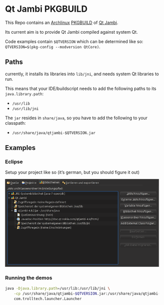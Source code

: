 # Qt Jambi PKGBUILD
This Repo contains an [Archlinux]  [PKGBUILD] of [Qt Jambi].

Its current aim is to provide Qt Jambi compiled against system Qt.

Code examples contain `$QTVERSION` which can be determined like so: `QTVERSION=$(pkg-config --modversion QtCore)`.

## Paths
currently, it installs its libraries into `lib/jni`, and needs system Qt libraries to run.

This means that your IDE/buildscript needs to add the following paths to its `java.library.path`:

* `/usr/lib`
* `/usr/lib/jni`

The `jar` resides in `share/java`, so you have to add the following to your classpath:

* `/usr/share/java/qtjambi-$QTVERSION.jar`

## Examples
### Eclipse
Setup your project like so (it’s german, but you should figure it out)

![Eclipse user libraries](eclipse-user-lib.png)

### Running the demos
```bash
java -Djava.library.path=/usr/lib:/usr/lib/jni \
	-cp /usr/share/java/qtjambi-$QTVERSION.jar:/usr/share/java/qtjambi-examples-$QTVERSION.jar \
	com.trolltech.launcher.Launcher
```

[Archlinux]: https://www.archlinux.org/
[PKGBUILD]:  https://wiki.archlinux.org/index.php/PKGBUILD
[Qt Jambi]:  http://qt-jambi.org/